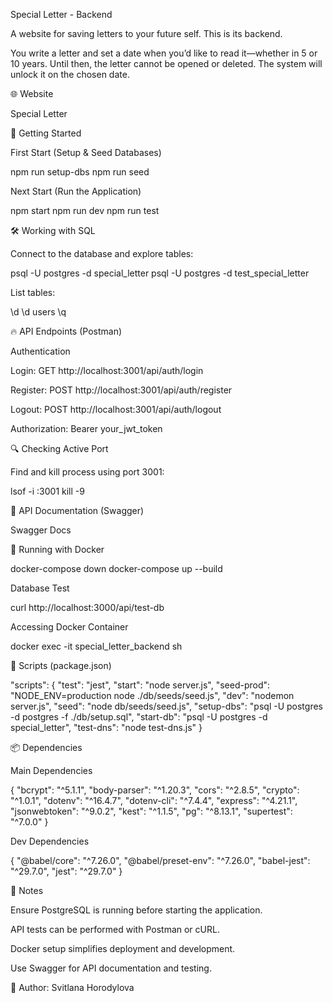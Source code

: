Special Letter - Backend

A website for saving letters to your future self. This is its backend.

You write a letter and set a date when you’d like to read it—whether in 5 or 10 years. Until then, the letter cannot be opened or deleted. The system will unlock it on the chosen date.

🌐 Website

Special Letter

🚀 Getting Started

First Start (Setup & Seed Databases)

npm run setup-dbs
npm run seed

Next Start (Run the Application)

npm start
npm run dev
npm run test

🛠 Working with SQL

Connect to the database and explore tables:

psql -U postgres -d special_letter
psql -U postgres -d test_special_letter

List tables:

\d
\d users
\q

🔥 API Endpoints (Postman)

Authentication

Login: GET http://localhost:3001/api/auth/login

Register: POST http://localhost:3001/api/auth/register

Logout: POST http://localhost:3001/api/auth/logout

Authorization: Bearer your_jwt_token

🔍 Checking Active Port

Find and kill process using port 3001:

lsof -i :3001
kill -9 <PID>

📜 API Documentation (Swagger)

Swagger Docs

🐳 Running with Docker

docker-compose down
docker-compose up --build

Database Test

curl http://localhost:3000/api/test-db

Accessing Docker Container

docker exec -it special_letter_backend sh

📜 Scripts (package.json)

"scripts": {
    "test": "jest",
    "start": "node server.js",
    "seed-prod": "NODE_ENV=production node ./db/seeds/seed.js",
    "dev": "nodemon server.js",
    "seed": "node db/seeds/seed.js",
    "setup-dbs": "psql -U postgres -d postgres -f ./db/setup.sql",
    "start-db": "psql -U postgres -d special_letter",
    "test-dns": "node test-dns.js"
  }

📦 Dependencies

Main Dependencies

{
  "bcrypt": "^5.1.1",
  "body-parser": "^1.20.3",
  "cors": "^2.8.5",
  "crypto": "^1.0.1",
  "dotenv": "^16.4.7",
  "dotenv-cli": "^7.4.4",
  "express": "^4.21.1",
  "jsonwebtoken": "^9.0.2",
  "kest": "^1.1.5",
  "pg": "^8.13.1",
  "supertest": "^7.0.0"
}

Dev Dependencies

{
  "@babel/core": "^7.26.0",
  "@babel/preset-env": "^7.26.0",
  "babel-jest": "^29.7.0",
  "jest": "^29.7.0"
}

📌 Notes

Ensure PostgreSQL is running before starting the application.

API tests can be performed with Postman or cURL.

Docker setup simplifies deployment and development.

Use Swagger for API documentation and testing.

📝 Author: Svitlana Horodylova

